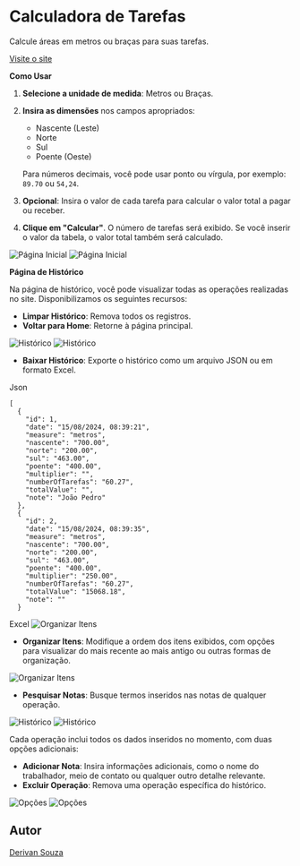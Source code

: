 # Calculadora de Tarefas

Calcule áreas em metros ou braças para suas tarefas.

[Visite o site](https://DerivanSa.github.io/Calculadora-de-Tarefas/)

**Como Usar**

1. **Selecione a unidade de medida**: Metros ou Braças.
2. **Insira as dimensões** nos campos apropriados:
   - Nascente (Leste)
   - Norte
   - Sul
   - Poente (Oeste)

   Para números decimais, você pode usar ponto ou vírgula, por exemplo: `89.70` ou `54,24`.

3. **Opcional**: Insira o valor de cada tarefa para calcular o valor total a pagar ou receber.

4. **Clique em "Calcular"**. O número de tarefas será exibido. Se você inserir o valor da tabela, o valor total também será calculado.

![Página Inicial](imagesns/h1.png)
![Página Inicial](imagesns/h2.png)

**Página de Histórico**

Na página de histórico, você pode visualizar todas as operações realizadas no site. Disponibilizamos os seguintes recursos:

- **Limpar Histórico**: Remova todos os registros.
- **Voltar para Home**: Retorne à página principal.

![Histórico](imagens/his1.png)
![Histórico](imagens/his1.png)

- **Baixar Histórico**: Exporte o histórico como um arquivo JSON ou em formato Excel.

Json
```
[
  {
    "id": 1,
    "date": "15/08/2024, 08:39:21",
    "measure": "metros",
    "nascente": "700.00",
    "norte": "200.00",
    "sul": "463.00",
    "poente": "400.00",
    "multiplier": "",
    "numberOfTarefas": "60.27",
    "totalValue": "",
    "note": "João Pedro"
  },
  {
    "id": 2,
    "date": "15/08/2024, 08:39:35",
    "measure": "metros",
    "nascente": "700.00",
    "norte": "200.00",
    "sul": "463.00",
    "poente": "400.00",
    "multiplier": "250.00",
    "numberOfTarefas": "60.27",
    "totalValue": "15068.18",
    "note": ""
  }
```
Excel
![Organizar Itens](imagens/excel.png)


- **Organizar Itens**: Modifique a ordem dos itens exibidos, com opções para visualizar do mais recente ao mais antigo ou outras formas de organização.

![Organizar Itens](imagens/opc.png)

- **Pesquisar Notas**: Busque termos inseridos nas notas de qualquer operação.

![Histórico](imagens/busca1.png)
![Histórico](imagens/busca2.png)

Cada operação inclui todos os dados inseridos no momento, com duas opções adicionais:

- **Adicionar Nota**: Insira informações adicionais, como o nome do trabalhador, meio de contato ou qualquer outro detalhe relevante.
- **Excluir Operação**: Remova uma operação específica do histórico.

![Opções](imagens/ntex.png)
![Opções](imagens/hisnota.png)

## Autor

[Derivan Souza](https://github.com/DerivanSa)
